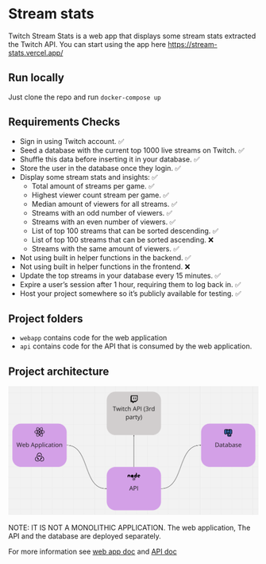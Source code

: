 # Stream stats

Twitch Stream Stats is a web app that displays some stream stats extracted the Twitch API. You can start using the app here https://stream-stats.vercel.app/

## Run locally

Just clone the repo and run `docker-compose up`

## Requirements Checks

- Sign in using Twitch account. ✅
- Seed a database with the current top 1000 live streams on Twitch. ✅
- Shuffle this data before inserting it in your database. ✅
- Store the user in the database once they login. ✅
- Display some stream stats and insights: ✅
  - Total amount of streams per game. ✅
  - Highest viewer count stream per game. ✅
  - Median amount of viewers for all streams. ✅
  - Streams with an odd number of viewers. ✅
  - Streams with an even number of viewers. ✅
  - List of top 100 streams that can be sorted descending. ✅
  - List of top 100 streams that can be sorted ascending. ❌
  - Streams with the same amount of viewers. ✅
- Not using built in helper functions in the backend. ✅
- Not using built in helper functions in the frontend. ❌
- Update the top streams in your database every 15 minutes. ✅
- Expire a user’s session after 1 hour, requiring them to log back in. ✅
- Host your project somewhere so it’s publicly available for testing. ✅

## Project folders

- `webapp` contains code for the web application
- `api` contains code for the API that is consumed by the web application.

## Project architecture

![project-arch](https://github.com/RowenaRavenclawWithExtraClaws/twitch-stream-stats/blob/main/project-arch.png)

NOTE: IT IS NOT A MONOLITHIC APPLICATION. The web application, The API and the database are deployed separately.

For more information see [web app doc](webapp/README.md) and [API doc](api/README.md)
